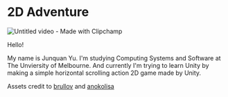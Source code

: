 # 2D Adventure
![Untitled video - Made with Clipchamp](https://github.com/yujunquan0127/2DAdventure/assets/91772955/9e024c13-8546-43c6-a88e-9b8554adb291)

Hello!

My name is Junquan Yu. I'm studying Computing Systems and Software at The Unviersity of Melbourne. And currently I'm trying to learn Unity by making a simple horizontal scrolling action 2D game made by Unity. 

Assets credit to [brullov](https://brullov.itch.io/generic-char-asset) and [anokolisa](https://anokolisa.itch.io/)
